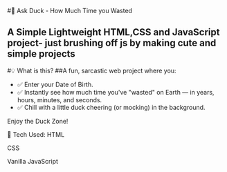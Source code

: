 #🐥 Ask Duck - How Much Time you Wasted

## A Simple Lightweight HTML,CSS and JavaScript project- just brushing off js by making cute and simple projects 
#💡 What is this?
##A fun, sarcastic web project where you:
- ✅ Enter your Date of Birth.
- ✅ Instantly see how much time you've "wasted" on Earth — in years, hours, minutes, and seconds.
- ✅ Chill with a little duck cheering (or mocking) in the background.



Enjoy the Duck Zone!

🎨 Tech Used:
HTML

CSS

Vanilla JavaScript


